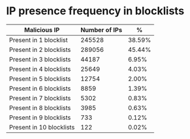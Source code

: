 # IP presence frequency in blocklists
| Malicious IP | Number of IPs | % |
|----|----|----|
| Present in 1 blocklist | 245528 | 38.59% |
| Present in 2 blocklists | 289056 | 45.44% |
| Present in 3 blocklists | 44187 | 6.95% |
| Present in 4 blocklists | 25649 | 4.03% |
| Present in 5 blocklists | 12754 | 2.00% |
| Present in 6 blocklists | 8859 | 1.39% |
| Present in 7 blocklists | 5302 | 0.83% |
| Present in 8 blocklists | 3985 | 0.63% |
| Present in 9 blocklists | 733 | 0.12% |
| Present in 10 blocklists | 122 | 0.02% |
